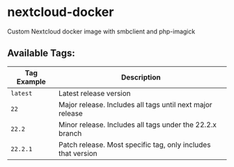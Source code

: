 # nextcloud-docker
Custom Nextcloud docker image with smbclient and php-imagick

## Available Tags:
| Tag Example          | Description
| -------------------- | ----------------------------------------------------------------- |
| `latest`             | Latest release version                                            |
| `22`                 | Major release.  Includes all tags until next major release        |
| `22.2`               | Minor release.  Includes all tags under the 22.2.x branch         |
| `22.2.1`             | Patch release.  Most specific tag, only includes that version     |
